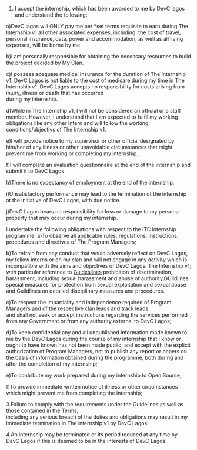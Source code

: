 1. I accept the internship, which has been awarded to me by DevC lagos and understand the following:

a)DevC lagos will ONLY pay me per *set terms requisite to earn  during The Internship v1 all other associated expenses, 
including: the  cost  of  travel,  personal  insurance, data, power  and accommodation, as well as all living expenses,
will be borne by me

b)I am personally responsible for obtaining the necessary resources to build the project decided by My Clan. 

c)I possess adequate medical insurance for the duration of The Internship v1. DevC Lagos is not liable to the cost of medicare
during my time in The Internship v1. DevC Lagos  accepts  no  responsibility  for  costs  arising  from injury,  illness  or  death  that  has occurred  
during my internship. 

d)While in The Internship v1, I  will not be considered an official or  a staff member. 
However, I  understand that I am expected to fulfil my working obligations like any other Intern 
and will follow the working conditions/objectivs of The Internship v1.

e)I  will  provide  notice  to  my  supervisor  or  other  official  designated  by  him/her  of any illness  or  other unavoidable circumstances 
that might prevent me from working or completing my internship.

f)I  will  complete  an  evaluation  questionnaire  at  the  end  of  the internship  and  submit  it  to DevC Lagos

h)There is no expectancy of employment at the end of the internship.

i)Unsatisfactory performance may lead to the termination of the internship at the initiative of DevC Lagos, with due notice.

j)DevC Lagos  bears  no  responsibility  for  loss  or  damage  to  my  personal  property  that  may  occur  during  my internship.

I undertake the following obligations with respect to the ITC internship programme:
a)To observe all applicable rules, regulations, instructions, procedures and directives of The Program Managers;

b)To refrain from any conduct that would adversely reflect on DevC Lagos, my fellow interns or on my clan and 
will  not  engage  in  any  activity  which  is incompatible  with  the  aims  and  objectives  of  DevC Lagos: The Internship v1;  
with  particular reference to [Guideslines](Clan-Guidelines.md) prohibition of discrimination, harassment, including sexual harassment 
and abuse of authority,GUildlines special measures for protection from sexual exploitation and sexual abuse 
and Guildlines on detailed disciplinary measures and procedures.

c)To respect the impartiality and independence required of Program Managers and of the respective clan leads and track leads  
and shall not seek or  accept instructions regarding the services performed from any  Government or  from any authority external to DevC Lagos;

d)To   keep   confidential   any   and   all   unpublished   information   made   known   to   me   by   the   DevC Lagos  during the course of 
my internship that I know or ought to have known has not been made  public,  and  except  with  the  explicit  authorization  of  Program Managers,
not  to  publish  any  report  or  papers  on  the basis of information obtained during the programme, both during and after the completion of my internship;

e)To contribute my work prepared during my internship to Open Source;

f)To  provide  immediate  written  notice of  illness  or  other  circumstances  which  might  prevent  me  from completing the internship;

3.Failure  to  comply  with  the  requirements  under  the Guidelines as well  as  those  contained  in  the Terms,  
including  any  serious  breach  of  the  duties  and  obligations  may  result  in  my immediate termination in The internship v1 by DevC Lagos.

4.An internship may be terminated or its period reduced at any time by DevC Lagos if this is deemed to be in the interests of DevC Lagos.
